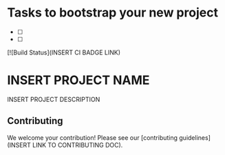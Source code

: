 # Tasks to bootstrap your new project

* [ ]
* [ ]


[![Build Status](INSERT CI BADGE LINK)

# INSERT PROJECT NAME

INSERT PROJECT DESCRIPTION

## Contributing

We welcome your contribution! Please see our
[contributing guidelines](INSERT LINK TO CONTRIBUTING DOC).
